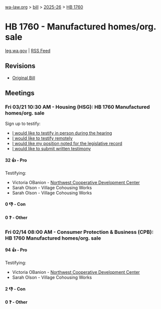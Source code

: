 [wa-law.org](/) > [bill](/bill/) > [2025-26](/bill/2025-26/) > [HB 1760](/bill/2025-26/hb/1760/)

# HB 1760 - Manufactured homes/org. sale
[leg.wa.gov](https://app.leg.wa.gov/billsummary?BillNumber=1760&Year=2025&Initiative=false) | [RSS Feed](./rss.xml)

## Revisions
* [Original Bill](1/)

## Meetings
### Fri 03/21 10:30 AM - Housing (HSG): HB 1760 Manufactured homes/org. sale
Sign up to testify:
* [I would like to testify in person during the hearing](https://app.leg.wa.gov/csi/Testifier/Add?chamber=House&mId=33078&aId=165731&caId=26398&tId=1)
* [I would like to testify remotely](https://app.leg.wa.gov/csi/Testifier/Add?chamber=House&mId=33078&aId=165731&caId=26398&tId=2)
* [I would like my position noted for the legislative record](https://app.leg.wa.gov/csi/Testifier/Add?chamber=House&mId=33078&aId=165731&caId=26398&tId=3)
* [I would like to submit written testimony](https://app.leg.wa.gov/csi/Testifier/Add?chamber=House&mId=33078&aId=165731&caId=26398&tId=4)

#### 32 👍 - Pro
Testifying:
* Victoria OBanion - [Northwest Cooperative Development Center](/org/northwest_cooperative_development_center/)
* Sarah Olson - Village Cohousing Works
* Sarah Olson - Village Cohousing Works

#### 0 👎 - Con

#### 0 ❓ - Other

### Fri 02/14 08:00 AM - Consumer Protection & Business (CPB): HB 1760 Manufactured homes/org. sale
#### 94 👍 - Pro
Testifying:
* Victoria OBanion - [Northwest Cooperative Development Center](/org/northwest_cooperative_development_center/)
* Sarah Olson - Village Cohousing Works

#### 2 👎 - Con

#### 0 ❓ - Other
